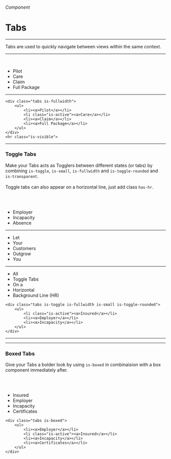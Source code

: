 <h6 class="is-uppercase is-dimmed has-text-weight-medium is-size-6 is-size-7-mobile">Component</h6>
<h1 class="title is-family-secondary is-size-2-mobile">Tabs</h1>
<hr class="is-visible is-size-3">
<p class="is-size-4 has-text-dark">
    <span class="has-text-weight-semibold">Tabs</span> are used to quickly navigate between views within the same context.
</p>
<hr class="is-visible is-size-3"><br>

<div class="box is-raised is-marginless is-large is-radiusless-b">
    <div class="tabs is-fullwidh my-0 is-small">
        <ul>
            <li><a>Pilot</a></li>
            <li><a>Care</a></li>
            <li><a>Claim</a></li>
            <li class="is-active"><a>Full Package</a></li>
        </ul>
    </div>
    <hr class="is-visible">
</div>

    <div class="tabs is-fullwidth">
        <ul>
            <li><a>Pilot</a></li>
            <li class="is-active"><a>Care</a></li>
            <li><a>Claim</a></li>
            <li><a>Full Package</a></li>
        </ul>
    </div>
    <hr class="is-visible">
<hr class="is-visible is-size-1">

<h3 class="title is-family-primary">Toggle Tabs</h3>

Make your Tabs acts as Togglers between different states (or tabs) by combining `is-toggle`, `is-small`, `is-fullwidth` and `is-toggle-rounded` and `is-transparent`.
<br><br>
Toggle tabs can also appear on a horizontal line, just add class `has-hr`.

<br><br>

<div class="box is-bordered is-large is-marginless is-radiusless-b">
    <div class="tabs is-toggle is-fullwidth toggle-rounded">
        <ul>
            <li><a>Employer</a></li>
            <li class="is-active"><a>Incapacity</a></li>
            <li><a>Absence</a></li>
        </ul>
    </div>
    <hr class="is-visible my-5">
    <div class="tabs is-toggle">
        <ul>
            <li><a>Let</a></li>
            <li><a>Your</a></li>
            <li><a>Customers</a></li>
            <li class="is-active"><a>Outgrow</a></li>
            <li><a>You</a></li>
        </ul>
    </div>
    <hr class="is-visible my-5">
    <div class="tabs is-toggle is-small has-hr">
        <ul>
            <li id="js-tab-1"><a onclick="toggleTab(1)">All</a></li>
            <li id="js-tab-2"><a onclick="toggleTab(2)">Toggle Tabs</a></li>
            <li id="js-tab-3"><a onclick="toggleTab(3)">On a</a></li>
            <li id="js-tab-4" class="is-active"><a onclick="toggleTab(4)">Horizontal</a></li>
            <li id="js-tab-5"><a onclick="toggleTab(5)">Background Line (HR)</a></li>
        </ul>
    </div>
</div>

    <div class="tabs is-toggle is-fullwidth is-small is-toggle-rounded">
        <ul>
            <li class="is-active"><a>Insured</a></li>
            <li><a>Employer</a></li>
            <li><a>Incapacity</a></li>
        </ul>
    </div>
<hr>

<hr class="is-visible is-size-1">

<h3 class="title is-family-primary">Boxed Tabs</h3>

Give your Tabs a bolder look by using `is-boxed` in combinaision with a box component immediately after.

<br><br>

<div class="box is-bordered is-large is-marginless is-radiusless-b">
    <div class="tabs is-boxed is-centered">
        <ul>
            <li id="js-tab-11" class="is-active"><a onclick="toggleTab(11)">Insured</a></li>
            <li id="js-tab-12"><a onclick="toggleTab(12)">Employer</a></li>
            <li id="js-tab-13"><a onclick="toggleTab(13)">Incapacity</a></li>
            <li id="js-tab-14"><a onclick="toggleTab(14)">Certificates</a></li>
        </ul>
    </div>
</div>

    <div class="tabs is-boxed">
        <ul>
            <li><a>Employer</a></li>
            <li class="is-active"><a>Insured</a></li>
            <li><a>Incapacity</a></li>
            <li><a>Certificates</a></li>
        </ul>
    </div>
